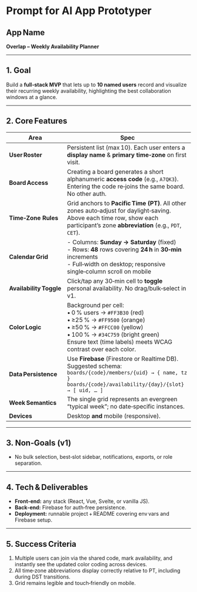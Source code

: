 # Prompt for AI App Prototyper

## App Name

**Overlap – Weekly Availability Planner**

---

## 1. Goal

Build a **full‑stack MVP** that lets up to **10 named users** record and visualize their recurring weekly availability, highlighting the best collaboration windows at a glance.

---

## 2. Core Features

| Area                    | Spec                                                                                                                                                                                                                                         |
| ----------------------- | -------------------------------------------------------------------------------------------------------------------------------------------------------------------------------------------------------------------------------------------- |
| **User Roster**         | Persistent list (max 10). Each user enters a **display name** & **primary time‑zone** on first visit.                                                                                                                                        |
| **Board Access**        | Creating a board generates a short alphanumeric **access code** (e.g., `A7QK3`). Entering the code re‑joins the same board. No other auth.                                                                                                   |
| **Time‑Zone Rules**     | Grid anchors to **Pacific Time (PT)**. All other zones auto‑adjust for daylight‑saving. Above each time row, show each participant’s zone **abbreviation** (e.g., `PDT`, `CET`).                                                             |
| **Calendar Grid**       | - Columns: **Sunday → Saturday** (fixed)  <br> - Rows: **48** rows covering **24 h** in **30‑min** increments  <br> - Full‑width on desktop; responsive single‑column scroll on mobile                                                       |
| **Availability Toggle** | Click/tap any 30‑min cell to **toggle** personal availability. No drag/bulk‑select in v1.                                                                                                                                                    |
| **Color Logic**         | Background per cell:  <br> • 0 % users → `#FF3B30` (red)  <br> • ≥25 % → `#FF9500` (orange)  <br> • ≥50 % → `#FFCC00` (yellow)  <br> • 100 % → `#34C759` (bright green)  <br> Ensure text (time labels) meets WCAG contrast over each color. |
| **Data Persistence**    | Use **Firebase** (Firestore or Realtime DB). Suggested schema:  `boards/{code}/members/{uid} → { name, tz } boards/{code}/availability/{day}/{slot} → [ uid, … ]`                                                                            |
| **Week Semantics**      | The single grid represents an evergreen “typical week”; no date‑specific instances.                                                                                                                                                          |
| **Devices**             | Desktop **and** mobile (responsive).                                                                                                                                                                                                         |

---

## 3. Non‑Goals (v1)

* No bulk selection, best‑slot sidebar, notifications, exports, or role separation.

---

## 4. Tech & Deliverables

* **Front‑end:** any stack (React, Vue, Svelte, or vanilla JS).
* **Back‑end:** Firebase for auth‑free persistence.
* **Deployment:** runnable project + README covering env vars and Firebase setup.

---

## 5. Success Criteria

1. Multiple users can join via the shared code, mark availability, and instantly see the updated color coding across devices.
2. All time‑zone abbreviations display correctly relative to PT, including during DST transitions.
3. Grid remains legible and touch‑friendly on mobile.

